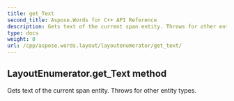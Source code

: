 ```yaml
---
title: get_Text
second_title: Aspose.Words for C++ API Reference
description: Gets text of the current span entity. Throws for other entity types. 
type: docs
weight: 0
url: /cpp/aspose.words.layout/layoutenumerator/get_text/
---
```

## LayoutEnumerator.get_Text method


Gets text of the current span entity. Throws for other entity types.

